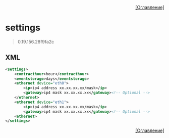 <p align='right'><a href='index.html'>[Оглавление]</a></p>

# settings
> 0.19.156.28f9fa2c
## XML
````xml
<settings>
	<contracthour>hour</contracthour>
	<eventstorage>days</eventstorage>
	<ethernet device="eth0">
		<ip>ip4 address xx.xx.xx.xx/mask</ip>
		<gateway>ip4 mask xx.xx.xx.xx</gateway><!-- Optional -->
	</ethernet>
	<ethernet device="eth1">
		<ip>ip4 address xx.xx.xx.xx/mask</ip>
		<gateway>ip4 mask xx.xx.xx.xx</gateway><!-- Optional -->
	<ethernet>
</settings>
````

<p align='right'><a href='index.html'>[Оглавление]</a></p>

